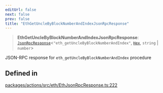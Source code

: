 ```yaml
---
editUrl: false
next: false
prev: false
title: "EthGetUncleByBlockNumberAndIndexJsonRpcResponse"
---
```


> **EthGetUncleByBlockNumberAndIndexJsonRpcResponse**: [`JsonRpcResponse`](/reference/tevm/jsonrpc/type-aliases/jsonrpcresponse/)\<`"eth_getUncleByBlockNumberAndIndex"`, [`Hex`](/reference/tevm/utils/type-aliases/hex/), `string` \| `number`\>

JSON-RPC response for `eth_getUncleByBlockNumberAndIndex` procedure

## Defined in

[packages/actions/src/eth/EthJsonRpcResponse.ts:222](https://github.com/evmts/tevm-monorepo/blob/main/packages/actions/src/eth/EthJsonRpcResponse.ts#L222)
